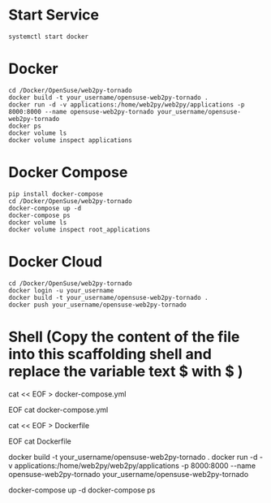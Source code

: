 # Start Service
	systemctl start docker

# Docker
	cd /Docker/OpenSuse/web2py-tornado
	docker build -t your_username/opensuse-web2py-tornado .
	docker run -d -v applications:/home/web2py/web2py/applications -p 8000:8000 --name opensuse-web2py-tornado your_username/opensuse-web2py-tornado
	docker ps 
	docker volume ls
	docker volume inspect applications

# Docker Compose
	pip install docker-compose
	cd /Docker/OpenSuse/web2py-tornado
	docker-compose up -d
	docker-compose ps
	docker volume ls
	docker volume inspect root_applications

# Docker Cloud
	cd /Docker/OpenSuse/web2py-tornado
	docker login -u your_username
	docker build -t your_username/opensuse-web2py-tornado .
	docker push your_username/opensuse-web2py-tornado

# Shell (Copy the content of the file into this scaffolding shell and replace the variable text $ with \$ )
cat << EOF > docker-compose.yml

EOF
cat docker-compose.yml

cat << EOF > Dockerfile

EOF
cat Dockerfile

docker build -t your_username/opensuse-web2py-tornado .
docker run -d -v applications:/home/web2py/web2py/applications -p 8000:8000 --name opensuse-web2py-tornado your_username/opensuse-web2py-tornado

docker-compose up -d
docker-compose ps
